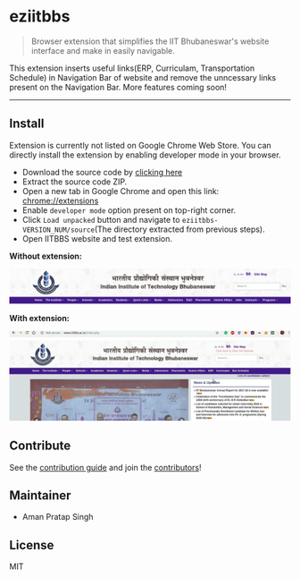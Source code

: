 # eziitbbs

> Browser extension that simplifies the IIT Bhubaneswar's website interface and make in easily navigable.

This extension inserts useful links(ERP, Curriculam, Transportation Schedule) in Navigation Bar of website and remove the unncessary links present on the Navigation Bar. More features coming soon!

---

## Install
Extension is currently not listed on Google Chrome Web Store. You can directly install the extension by enabling developer mode in your browser.

- Download the source code by [clicking here](https://github.com/apsknight/eziitbbs/archive/1.0.0.zip)
- Extract the source code ZIP.
- Open a new tab in Google Chrome and open this link: [chrome://extensions](chrome://extensions)
- Enable `developer mode` option present on top-right corner.
- Click `Load unpacked` button and navigate to `eziitbbs-VERSION_NUM/source`(The directory extracted from previous steps).
- Open IITBBS website and test extension. 

<table>
<tr>
<b>Without extension:</b>

![Extension disabled](media/noneziitbbs.png "Without extension")
</tr>

<tr>
<b>With extension:</b>

![Extension enabled](media/eziitbbs.gif "With extension")
</tr>


## Contribute

See the [contribution guide](contributing.md) and join the [contributors](https://github.com/sindresorhus/refined-github/graphs/contributors)!

## Maintainer
- Aman Pratap Singh


## License

MIT